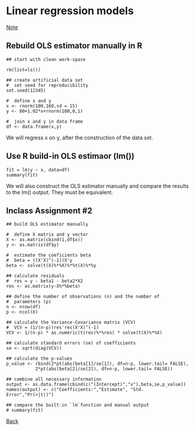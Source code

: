# Linear regression models




[Note](https://younghhk.github.io/STAT_COMP/M2_Linear.html#1)


## Rebuild OLS estimator manually in R

```{r}
## start with clean work-space

rm(list=ls())
 
## create artificial data set
#  set seed for reproducibility
set.seed(12345)
 
#  define x and y
x <- rnorm(100,160,sd = 15)
y <- 80+1.02*x+rnorm(100,0,1)
 
#  join x and y in data frame
df <- data.frame(x,y)
```
We will regress x on y, after the construction of the data set.


## Use R build-in OLS estimaor (lm())
```{r,eval=FALSE}
fit = lm(y ~ x, data=df)
summary(fit)
```

We will also construct the OLS estimator manually and compare the results to the lm() output.
They must be  equivalent.

## Inclass Assignment #2
```{r, eval=FALSE}
## build OLS estimator manually
 
#  define X matrix and y vector
X <- as.matrix(cbind(1,df$x))
y <- as.matrix(df$y)
 
#  estimate the coeficients beta
#  beta = ((X'X)^(-1))X'y
beta <- solve(t(X)%*%X)%*%t(X)%*%y
 
## calculate residuals
#  res = y - beta1 - beta2*X2
res <- as.matrix(y-X%*%beta)
 
## define the number of observations (n) and the number of
#  parameters (p)
n <- nrow(df)
p <- ncol(X)
 
## calculate the Variance-Covariance matrix (VCV)
#  VCV = (1/(n-p))res'res(X'X)^(-1)
VCV <- 1/(n-p) * as.numeric(t(res)%*%res) * solve(t(X)%*%X)
 
## calculate standard errors (se) of coefficients
se <- sqrt(diag(VCV))
 
## calculate the p-values
p_value <- rbind(2*pt(abs(beta[1]/se[1]), df=n-p, lower.tail= FALSE),
           2*pt(abs(beta[2]/se[2]), df=n-p, lower.tail= FALSE))
 
## combine all necessary information
output <- as.data.frame(cbind(c("(Intercept)","x"),beta,se,p_value))
names(output) <- c("Coefficients:","Estimate", "Std. Error","Pr(>|t|)")
 
## compare the built-in `lm`function and manual output
# summary(fit)  
```


[Back](https://github.com/younghhk/STAT_COMP/)

